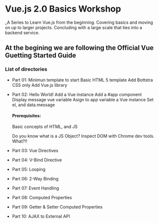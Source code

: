 # Vue.js 2.0 Basics Workshop

_A Series to Learn Vue.js from the beginning. Covering basics and moving on up to larger projects. Concluding with a large scale that ties into a backend service.

At the begining we are following the Official Vue Guetting Started Guide
---

### List of directories

- Part 01: Minimun template to start
  Basic HTML 5 template
  Add Bottstra CSS only
  Add Vue.js library

- Part 02: Hello World!
  Add a Vue instance
  Add a #app component
  Display message vue variable
  Asign to app variable a Vue instance
  Set el, and data.message

  #### Prerequisites:
  Basic concepts of HTML, and JS

  Do you know what is a JS Object?
  Inspect DOM with Chrome dev tools. What?!!

- Part 03: Vue Directives

- Part 04: V-Bind Directive
- Part 05: Looping
- Part 06: 2-Way Binding
- Part 07: Event Handling
- Part 08: Computed Properties
- Part 09: Getter & Setter Computed Properties
- Part 10: AJAX to External API
